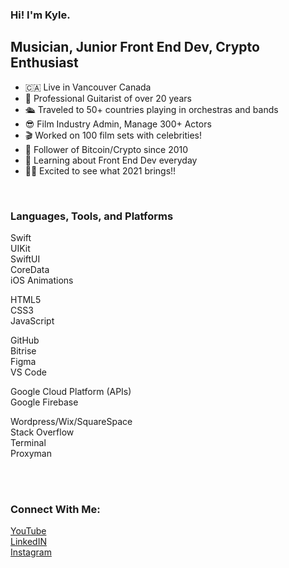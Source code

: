 ### Hi! I'm Kyle.

## Musician, Junior Front End Dev, Crypto Enthusiast
- 🇨🇦 Live in Vancouver Canada
- 🎸 Professional Guitarist of over 20 years
- 🛳 Traveled to 50+ countries playing in orchestras and bands
- 😎 Film Industry Admin, Manage 300+ Actors
- 🎬 Worked on 100 film sets with celebrities!
- 👀 Follower of Bitcoin/Crypto since 2010
- 🌱 Learning about Front End Dev everyday
- 👨‍💻 Excited to see what 2021 brings!!

<br />

### Languages, Tools, and Platforms

Swift<br />
UIKit<br />
SwiftUI<br />
CoreData<br />
iOS Animations<br />


HTML5<br />
CSS3<br />
JavaScript<br />

GitHub<br />
Bitrise<br />
Figma<br />
VS Code<br />

Google Cloud Platform (APIs)<br />
Google Firebase<br />

Wordpress/Wix/SquareSpace<br />
Stack Overflow<br />
Terminal<br />
Proxyman<br />


<br />
<br />

### Connect With Me:

[YouTube](http://www.youtube.com/c/kylesherrington "Kyle's YouTube") <br />
[LinkedIN](https://www.linkedin.com/in/kylesherrington "Kyle's LinkedIN")<br />
[Instagram](https://www.instagram.com/kyle_sherrington "Kyle's Instagram")
